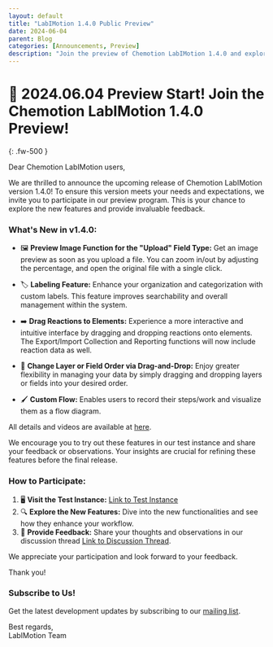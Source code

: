 ```yaml
---
layout: default
title: "LabIMotion 1.4.0 Public Preview"
date: 2024-06-04
parent: Blog
categories: [Announcements, Preview]
description: "Join the preview of Chemotion LabIMotion 1.4.0 and explore exciting new features including image previews, custom labeling, and interactive workflows."
---
```


# 🎉 2024.06.04 Preview Start! Join the Chemotion LabIMotion 1.4.0 Preview!
{: .fw-500 }

Dear Chemotion LabIMotion users,

We are thrilled to announce the upcoming release of Chemotion LabIMotion version 1.4.0! To ensure this version meets your needs and expectations, we invite you to participate in our preview program. This is your chance to explore the new features and provide invaluable feedback.

### What's New in v1.4.0:

* 🖼️ **Preview Image Function for the "Upload" Field Type:** Get an image preview as soon as you upload a file. You can zoom in/out by adjusting the percentage, and open the original file with a single click.

* 🏷️ **Labeling Feature:** Enhance your organization and categorization with custom labels. This feature improves searchability and overall management within the system.

* ➡️ **Drag Reactions to Elements:** Experience a more interactive and intuitive interface by dragging and dropping reactions onto elements. The Export/Import Collection and Reporting functions will now include reaction data as well.

* 🔄 **Change Layer or Field Order via Drag-and-Drop:** Enjoy greater flexibility in managing your data by simply dragging and dropping layers or fields into your desired order.

* 🖌️ **Custom Flow:** Enables users to record their steps/work and visualize them as a flow diagram.

All details and videos are available at [here](https://github.com/LabIMotion/labimotion/discussions/30).

We encourage you to try out these features in our test instance and share your feedback or observations. Your insights are crucial for refining these features before the final release.

### How to Participate:
1. 🖥️ **Visit the Test Instance:** [Link to Test Instance](https://labimotion-stage.ibcs.kit.edu/home)
2. 🔍 **Explore the New Features:** Dive into the new functionalities and see how they enhance your workflow.
3. 💬 **Provide Feedback:** Share your thoughts and observations in our discussion thread [Link to Discussion Thread](https://github.com/LabIMotion/labimotion/discussions/29).

We appreciate your participation and look forward to your feedback.

Thank you!

### Subscribe to Us!

Get the latest development updates by subscribing to our [mailing list](https://www.lists.kit.edu/sympa/subscribe/labimotion-users).

Best regards,<br>
LabIMotion Team
